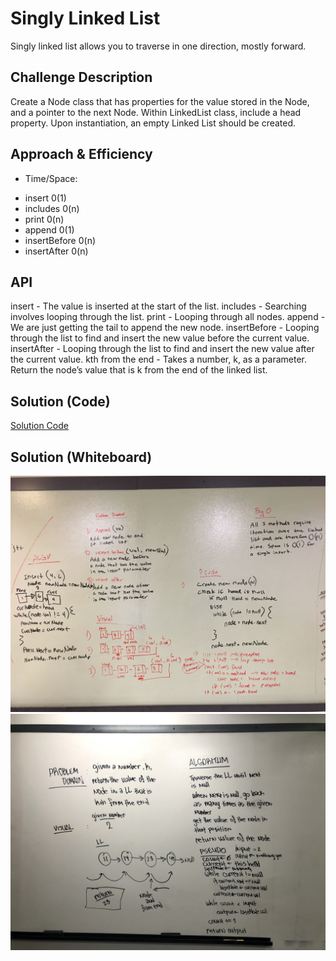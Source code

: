 # Singly Linked List
Singly linked list allows you to traverse in one direction, mostly forward.

## Challenge Description
Create a Node class that has properties for the value stored in the Node, and a pointer to the next Node.
Within LinkedList class, include a head property. Upon instantiation, an empty Linked List should be created.

## Approach & Efficiency
* Time/Space:
- insert 0(1)
- includes 0(n)
- print 0(n)
- append 0(1)
- insertBefore 0(n)
- insertAfter 0(n)

## API
insert - The value is inserted at the start of the list.
includes - Searching involves looping through the list.
print - Looping through all nodes.
append - We are just getting the tail to append the new node.
insertBefore - Looping through the list to find and insert the new value before the current value.
insertAfter - Looping through the list to find and insert the new value after the current value.
kth from the end - Takes a number, k, as a parameter. Return the node’s value that is k from the end of the linked list.

## Solution (Code)
<!-- Link to code -->
[Solution Code](https://github.com/idothestamping/data-structures-and-algorithms/blob/master/Data-Structures/src/main/java/linked_list/LinkedList.java)
## Solution (Whiteboard)
<!-- Embedded whiteboard image -->
![Append, InsertBefore, InserftAfter](./assets/LinkedList.jpg?raw=true "Linked List")
![kth from the end](./assets/ll_kth_from_end.jpg?raw=true "ll_kth_from_end")